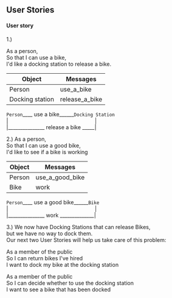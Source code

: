 ## User Stories

#### User story
1.)

As a person,<br>
So that I can use a bike,<br>
I'd like a docking station to release a bike.<br>


|Object  |Messages|
|--------|--------|
|Person  | use_a_bike|
|Docking station | release_a_bike|

`Person`____ use a bike______`Docking Station`<br>
   |&nbsp;&nbsp;&nbsp;&nbsp;&nbsp;&nbsp;&nbsp;&nbsp;&nbsp;&nbsp;&nbsp;&nbsp;&nbsp;&nbsp;&nbsp;&nbsp;&nbsp;&nbsp;&nbsp;&nbsp;&nbsp;&nbsp;&nbsp;&nbsp;&nbsp;&nbsp;&nbsp;&nbsp;&nbsp;&nbsp;&nbsp;&nbsp;&nbsp;&nbsp;&nbsp;&nbsp;&nbsp;&nbsp;&nbsp;&nbsp;&nbsp;&nbsp;&nbsp;&nbsp;&nbsp;&nbsp;&nbsp;&nbsp;&nbsp;&nbsp;&nbsp;&nbsp;&nbsp;&nbsp;&nbsp;&nbsp;&nbsp; |<br>
    |_______________   release a bike _____|               
                                    
                                    
                         

2.)
As a person, <br>
So that I can use a good bike, <br>
I'd like to see if a bike is working <br>


|Object  |Messages|
|--------|--------|
|Person  | use_a_good_bike|
|Bike | work|

`Person`____ use a good bike______`Bike`<br>
   |&nbsp;&nbsp;&nbsp;&nbsp;&nbsp;&nbsp;&nbsp;&nbsp;&nbsp;&nbsp;&nbsp;&nbsp;&nbsp;&nbsp;&nbsp;&nbsp;&nbsp;&nbsp;&nbsp;&nbsp;&nbsp;&nbsp;&nbsp;&nbsp;&nbsp;&nbsp;&nbsp;&nbsp;&nbsp;&nbsp;&nbsp;&nbsp;&nbsp;&nbsp;&nbsp;&nbsp;&nbsp;&nbsp;&nbsp;&nbsp;&nbsp;&nbsp;&nbsp;&nbsp;&nbsp;&nbsp;&nbsp;&nbsp;&nbsp;&nbsp;&nbsp;&nbsp;&nbsp;&nbsp;&nbsp;&nbsp;&nbsp; |<br>
    |_______________   work ______________|               


3.)
We now have Docking Stations that can release Bikes, <br>
but we have no way to dock them. <br>
Our next two User Stories will help us take care of this problem:

As a member of the public <br>
So I can return bikes I've hired <br>
I want to dock my bike at the docking station <br>

As a member of the public <br>
So I can decide whether to use the docking station <br>
I want to see a bike that has been docked <br>
